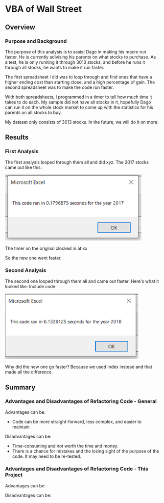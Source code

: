 # VBA of Wall Street
## Overview
### Purpose and Background
The purpose of this analysis is to assist Dago in making his macro run faster. He is currently adivising his parents on what stocks to purchase. As a test, he is only running it through 3013 stocks, and before he runs it through all stocks, he wants to make it run faster. 

The first spreadsheet I did was to loop through and find ones that have a higher ending cost than starting close, and a high percentage of gain. The second spreadsheet was to make the code run faster.

With both spreadsheets, I programmed in a timer to tell how much time it takes to do each. My sample did not have all stocks in it, hopefully Dago can run it on the whole stock market to come up with the statistics for his parents on all stocks to buy.

My dataset only consists of 3013 stocks. In the future, we will do it on more:

## Results
### First Analysis
The first analysis looped through them all and did xyz. The 2017 stocks came out like this:

![](./Resources/VBA_Challenge_2017.png)  

The timer on the original clocked in at xx

So the new one went faster.

### Second Analysis
The second one looped through them all and came out faster. Here's what it looked like:
Include code
 
![](./Resources/VBA_Challenge_2018.png)  

Why did the new one go faster? Because we used Index instead and that made all the difference.

## Summary
### Advantages and Disadvantages of Refactoring Code - General
Advantages can be: 
* Code can be more straight-forward, less complex, and easier to maintain.

Disadvantages can be:
* Time-consuming and not worth the time and money.
* There is a chance for mistakes and the losing sight of the purpose of the code. It may need to be re-tested.

### Advantages and Disadvantages of Refactoring Code - This Project
Advantages can be:

Disadvantages can be:




